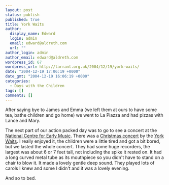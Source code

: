 ```yaml
---
layout: post
status: publish
published: true
title: York Waits
author:
  display_name: Edward
  login: admin
  email: edward@aldreth.com
  url: ""
author_login: admin
author_email: edward@aldreth.com
wordpress_id: 67
wordpress_url: http://tarrant.org.uk/2004/12/19/york-waits/
date: "2004-12-19 17:06:19 +0000"
date_gmt: "2004-12-19 16:06:19 +0000"
categories:
  - Days with the Children
tags: []
comments: []
---
```


<p>After saying bye to James and Emma (we left them at ours to have some tea, bathe children and go home) we went to La Piazza and had pizzas with Lance and Mary.</p>
<p>The next part of our action packed day was to go to see a concert at the <a href="https://www.ncem.co.uk">National Centre for Early Music</a>.  There was a <a href="https://www.ncem.co.uk/cgi/events/events.cgi?t=template.htm&amp;a=374">Christmas concert</a> by the <a href="https://www.theyorkwaits.org.uk/">York Waits</a>.  I really enjoyed it, the children were a little tired and got a bit bored, but we lasted the whole concert.  They had some huge recorders, the largest was about 6 or 7 feet tall, not including the spike it rested on.  It had a long curved metal tube as its mouthpiece so you didn't have to stand on a chair to blow it.  It made a lovely gentle deep sound.  They played lots of carols I knew and some I didn't and it was a lovely evening.</p>
<p>And so to bed.</p>

